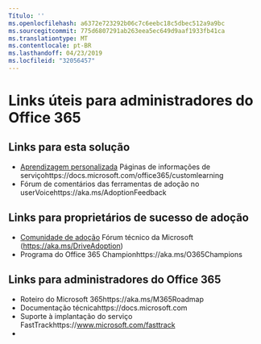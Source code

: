 ```yaml
---
Título: ''
ms.openlocfilehash: a6372e723292b06c7c6eebc18c5dbec512a9a9bc
ms.sourcegitcommit: 775d6807291ab263eea5ec649d9aaf1933fb41ca
ms.translationtype: MT
ms.contentlocale: pt-BR
ms.lasthandoff: 04/23/2019
ms.locfileid: "32056457"
---
```

# <a name="helpful-links-for-office-365-administrators"></a>Links úteis para administradores do Office 365

## <a name="links-for-this-solution"></a>Links para esta solução

- [Aprendizagem personalizada](https://docs.microsoft.com/office365/customlearning) Páginas de informações de serviçohttps://docs.microsoft.com/office365/customlearning
- Fórum de comentários das ferramentas de adoção no userVoicehttps://aka.ms/AdoptionFeedback 

## <a name="links-for-adoption-success-owners"></a>Links para proprietários de sucesso de adoção
- [Comunidade de adoção](https://aka.ms/DriveAdoption) Fórum técnico da Microsoft (https://aka.ms/DriveAdoption)
- Programa do Office 365 Championhttps://aka.ms/O365Champions 

## <a name="links-for-office-365-administrators"></a>Links para administradores do Office 365
- Roteiro do Microsoft 365https://aka.ms/M365Roadmap
- Documentação técnicahttps://docs.microsoft.com
- Suporte à implantação do serviço FastTrackhttps://www.microsoft.com/fasttrack
- 
